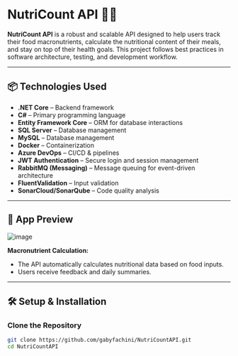 # NutriCount API 🥗💪

**NutriCount API** is a robust and scalable API designed to help users track their food macronutrients, calculate the nutritional content of their meals, and stay on top of their health goals. This project follows best practices in software architecture, testing, and development workflow.

---

## 📦 Technologies Used

- **.NET Core** – Backend framework  
- **C#** – Primary programming language  
- **Entity Framework Core** – ORM for database interactions  
- **SQL Server** – Database management  
- **MySQL** – Database management  
- **Docker** – Containerization  
- **Azure DevOps** – CI/CD & pipelines  
- **JWT Authentication** – Secure login and session management  
- **RabbitMQ (Messaging)** – Message queuing for event-driven architecture  
- **FluentValidation** – Input validation  
- **SonarCloud/SonarQube** – Code quality analysis  

---

## 📱 App Preview

![image](https://github.com/user-attachments/assets/a932644b-81ea-4e30-b568-91f01b37e3eb)

**Macronutrient Calculation:**  
- The API automatically calculates nutritional data based on food inputs.  
- Users receive feedback and daily summaries.  

---

## 🛠 Setup & Installation

### Clone the Repository

```bash
git clone https://github.com/gabyfachini/NutriCountAPI.git
cd NutriCountAPI
